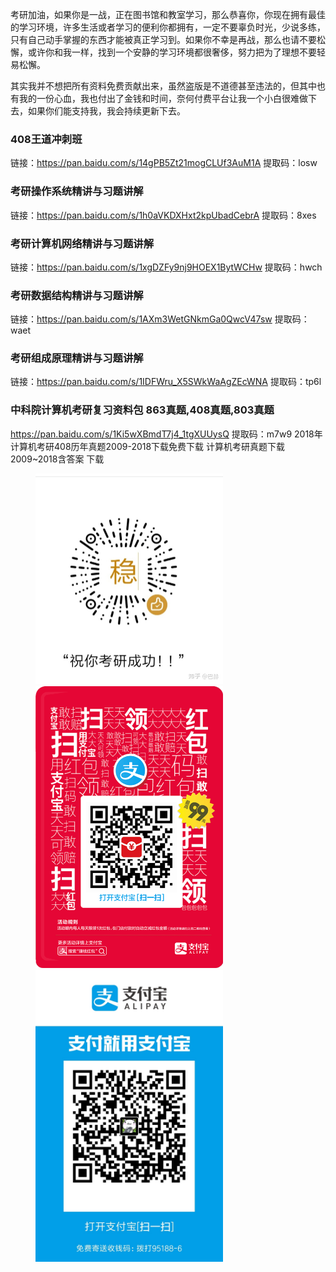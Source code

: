
考研加油，如果你是一战，正在图书馆和教室学习，那么恭喜你，你现在拥有最佳的学习环境，许多生活或者学习的便利你都拥有，一定不要辜负时光，少说多练，只有自己动手掌握的东西才能被真正学习到。如果你不幸是再战，那么也请不要松懈，或许你和我一样，找到一个安静的学习环境都很奢侈，努力把为了理想不要轻易松懈。
    
其实我并不想把所有资料免费贡献出来，虽然盗版是不道德甚至违法的，但其中也有我的一份心血，我也付出了金钱和时间，奈何付费平台让我一个小白很难做下去，如果你们能支持我，我会持续更新下去。

### 408王道冲刺班
链接：https://pan.baidu.com/s/14gPB5Zt21mogCLUf3AuM1A 
提取码：losw 


### 考研操作系统精讲与习题讲解
链接：https://pan.baidu.com/s/1h0aVKDXHxt2kpUbadCebrA 
提取码：8xes 


### 考研计算机网络精讲与习题讲解
链接：https://pan.baidu.com/s/1xgDZFy9nj9HOEX1BytWCHw 
提取码：hwch 


### 考研数据结构精讲与习题讲解
链接：https://pan.baidu.com/s/1AXm3WetGNkmGa0QwcV47sw 
提取码：waet 


### 考研组成原理精讲与习题讲解
链接：https://pan.baidu.com/s/1IDFWru_X5SWkWaAgZEcWNA 
提取码：tp6l 

### 中科院计算机考研复习资料包  863真题,408真题,803真题
https://pan.baidu.com/s/1Ki5wXBmdT7j4_1tgXUUysQ
提取码：m7w9
2018年计算机考研408历年真题2009-2018下载免费下载
计算机考研真题下载2009~2018含答案
下载

<figure class="third">
    <img src="https://github.com/CSKY-CAS/csky/blob/master/%E6%95%B4%E7%90%86%E4%B8%8D%E6%98%93%EF%BC%8C%E6%89%93%E8%B5%8F%E5%87%A0%E6%AF%9B%E4%B9%9F%E5%8F%AF%E4%BB%A5%E5%95%8A233.jpg" width="300" lenth="300">
    <img src="https://github.com/CSKY-CAS/csky/blob/master/%E7%BA%A2%E5%8C%85%E7%A0%81.jpg" width="300" lenth="300">   
    <img src="https://github.com/CSKY-CAS/csky/blob/master/%E6%94%AF%E4%BB%98%E5%AE%9D%E6%89%93%E8%B5%8F.jpg" width="300" lenth="300">
</figure>

